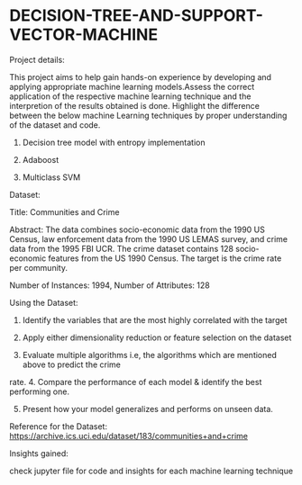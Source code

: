 # DECISION-TREE-AND-SUPPORT-VECTOR-MACHINE

Project details:

This project aims to help gain hands-on experience by developing and applying appropriate machine
learning models.Assess the correct
application of the respective machine learning technique and the interpretion of the results obtained is done.
Highlight the difference between the below machine Learning techniques by proper understanding of
the dataset and code.

1. Decision tree model with entropy implementation
   
2. Adaboost
  
3. Multiclass SVM
   
Dataset:

Title: Communities and Crime

Abstract: The data combines socio-economic data from the 1990 US Census, law enforcement data from
the 1990 US LEMAS survey, and crime data from the 1995 FBI UCR. The crime dataset contains 128
socio-economic features from the US 1990 Census. The target is the crime rate per community.

Number of Instances: 1994, Number of Attributes: 128

Using the Dataset:

1. Identify the variables that are the most highly correlated with the target
   
2. Apply either dimensionality reduction or feature selection on the dataset
   
3. Evaluate multiple algorithms i.e, the algorithms which are mentioned above to predict the crime
   
rate.
4. Compare the performance of each model & identify the best performing one.
   
5. Present how your model generalizes and performs on unseen data.
    
Reference for the Dataset: https://archive.ics.uci.edu/dataset/183/communities+and+crime

Insights gained:

check jupyter file for code and insights for each machine learning technique
